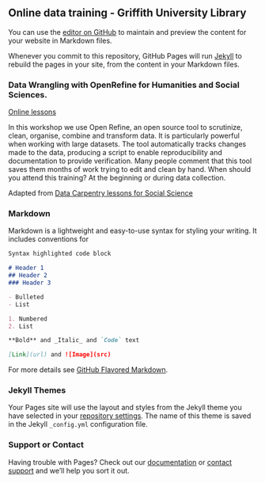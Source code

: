 ## Online data training - Griffith University Library

You can use the [editor on GitHub](https://github.com/stapletonsl/training.github.io/edit/master/README.md) to maintain and preview the content for your website in Markdown files.

Whenever you commit to this repository, GitHub Pages will run [Jekyll](https://jekyllrb.com/) to rebuild the pages in your site, from the content in your Markdown files.

### Data Wrangling with OpenRefine for Humanities and Social Sciences.

[Online lessons](https://github.com/GriffithUniLibrary/data-wrangling-intro/blob/master/data-wrangling-intro-for-hass-1.md) 

In this workshop we use Open Refine, an open source tool to scrutinize, clean, organise, combine and transform data.  It is particularly powerful when working with large datasets. The tool automatically tracks changes made to the data, producing a script to enable reproducibility and documentation to provide verification.  Many people comment that this tool saves them months of work trying to edit and clean by hand. 
When should you attend this training? At the beginning or during data collection. 

Adapted from [Data Carpentry lessons for Social Science](https://datacarpentry.org/lessons/#social-science-curriculum/) 

### Markdown

Markdown is a lightweight and easy-to-use syntax for styling your writing. It includes conventions for

```markdown
Syntax highlighted code block

# Header 1
## Header 2
### Header 3

- Bulleted
- List

1. Numbered
2. List

**Bold** and _Italic_ and `Code` text

[Link](url) and ![Image](src)
```

For more details see [GitHub Flavored Markdown](https://guides.github.com/features/mastering-markdown/).

### Jekyll Themes

Your Pages site will use the layout and styles from the Jekyll theme you have selected in your [repository settings](https://github.com/stapletonsl/training.github.io/settings). The name of this theme is saved in the Jekyll `_config.yml` configuration file.

### Support or Contact

Having trouble with Pages? Check out our [documentation](https://help.github.com/categories/github-pages-basics/) or [contact support](https://github.com/contact) and we’ll help you sort it out.
